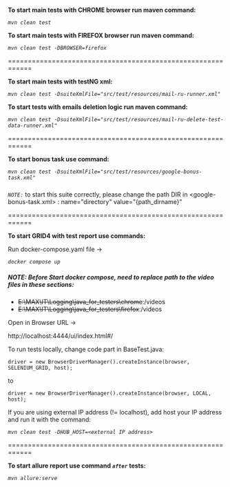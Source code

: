 **To start main tests with CHROME browser run maven command:**

_`mvn clean test`_

**To start main tests with FIREFOX browser run maven command:**

_`mvn clean test -DBROWSER=firefox`_

============================================================

**To start main tests with testNG xml:**

_`mvn clean test -DsuiteXmlFile="src/test/resources/mail-ru-runner.xml"`_

**To start tests with emails deletion logic run maven command:**

_`mvn clean test -DsuiteXmlFile="src/test/resources/mail-ru-delete-test-data-runner.xml"`_

============================================================

**To start bonus task use command:**

_`mvn clean test -DsuiteXmlFile="src/test/resources/google-bonus-task.xml"`_

#####

_`NOTE:`_ to start this suite correctly, please change the path DIR in <google-bonus-task.xml> : name="directory"
value="{path_dirname}"

============================================================

**To start GRID4 with test report use commands:**

Run docker-compose.yaml file ->  

_`docker compose up`_

##### **NOTE:** Before Start docker compose, need to replace path to the video files in these sections:

- ~~E:\MAX\IT\Logging\java_for_testers\chrome~~:/videos
- ~~E:\MAX\IT\Logging\java_for_testers\firefox~~:/videos

Open in Browser URL -> 

http://localhost:4444/ui/index.html#/

To run tests locally, change code part in BaseTest.java:

`driver = new BrowserDriverManager().createInstance(browser, SELENIUM_GRID, host);`   

to

`driver = new BrowserDriverManager().createInstance(browser, LOCAL, host);`

If you are using external IP address (!= localhost), add host your  IP address and run  it with the command:

_`mvn clean test -DHUB_HOST=<external IP address>`_

============================================================

**To start allure report use command _`after`_ tests:**

_`mvn allure:serve`_

